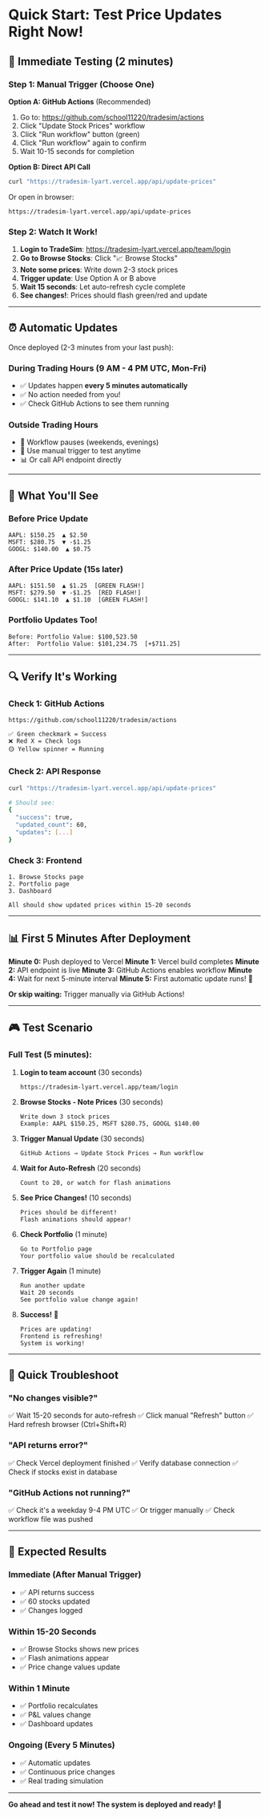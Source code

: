 # Quick Start: Test Price Updates Right Now!

## 🚀 Immediate Testing (2 minutes)

### Step 1: Manual Trigger (Choose One)

**Option A: GitHub Actions** (Recommended)
1. Go to: https://github.com/school11220/tradesim/actions
2. Click "Update Stock Prices" workflow
3. Click "Run workflow" button (green)
4. Click "Run workflow" again to confirm
5. Wait 10-15 seconds for completion

**Option B: Direct API Call**
```bash
curl "https://tradesim-lyart.vercel.app/api/update-prices"
```

Or open in browser:
```
https://tradesim-lyart.vercel.app/api/update-prices
```

### Step 2: Watch It Work!
1. **Login to TradeSim**: https://tradesim-lyart.vercel.app/team/login
2. **Go to Browse Stocks**: Click "📈 Browse Stocks"
3. **Note some prices**: Write down 2-3 stock prices
4. **Trigger update**: Use Option A or B above
5. **Wait 15 seconds**: Let auto-refresh cycle complete
6. **See changes!**: Prices should flash green/red and update

---

## ⏰ Automatic Updates

Once deployed (2-3 minutes from your last push):

### During Trading Hours (9 AM - 4 PM UTC, Mon-Fri)
- ✅ Updates happen **every 5 minutes automatically**
- ✅ No action needed from you!
- ✅ Check GitHub Actions to see them running

### Outside Trading Hours
- 📅 Workflow pauses (weekends, evenings)
- 🔧 Use manual trigger to test anytime
- 📊 Or call API endpoint directly

---

## 🎯 What You'll See

### Before Price Update
```
AAPL: $150.25  ▲ $2.50
MSFT: $280.75  ▼ -$1.25
GOOGL: $140.00  ▲ $0.75
```

### After Price Update (15s later)
```
AAPL: $151.50  ▲ $1.25  [GREEN FLASH!]
MSFT: $279.50  ▼ -$1.25  [RED FLASH!]
GOOGL: $141.10  ▲ $1.10  [GREEN FLASH!]
```

### Portfolio Updates Too!
```
Before: Portfolio Value: $100,523.50
After:  Portfolio Value: $101,234.75  [+$711.25]
```

---

## 🔍 Verify It's Working

### Check 1: GitHub Actions
```
https://github.com/school11220/tradesim/actions

✅ Green checkmark = Success
❌ Red X = Check logs
🟡 Yellow spinner = Running
```

### Check 2: API Response
```bash
curl "https://tradesim-lyart.vercel.app/api/update-prices"

# Should see:
{
  "success": true,
  "updated_count": 60,
  "updates": [...]
}
```

### Check 3: Frontend
```
1. Browse Stocks page
2. Portfolio page
3. Dashboard

All should show updated prices within 15-20 seconds
```

---

## 📊 First 5 Minutes After Deployment

**Minute 0:** Push deployed to Vercel
**Minute 1:** Vercel build completes
**Minute 2:** API endpoint is live
**Minute 3:** GitHub Actions enables workflow
**Minute 4:** Wait for next 5-minute interval
**Minute 5:** First automatic update runs! 🎉

**Or skip waiting:** Trigger manually via GitHub Actions!

---

## 🎮 Test Scenario

### Full Test (5 minutes):

1. **Login to team account** (30 seconds)
   ```
   https://tradesim-lyart.vercel.app/team/login
   ```

2. **Browse Stocks - Note Prices** (30 seconds)
   ```
   Write down 3 stock prices
   Example: AAPL $150.25, MSFT $280.75, GOOGL $140.00
   ```

3. **Trigger Manual Update** (30 seconds)
   ```
   GitHub Actions → Update Stock Prices → Run workflow
   ```

4. **Wait for Auto-Refresh** (20 seconds)
   ```
   Count to 20, or watch for flash animations
   ```

5. **See Price Changes!** (10 seconds)
   ```
   Prices should be different!
   Flash animations should appear!
   ```

6. **Check Portfolio** (1 minute)
   ```
   Go to Portfolio page
   Your portfolio value should be recalculated
   ```

7. **Trigger Again** (1 minute)
   ```
   Run another update
   Wait 20 seconds
   See portfolio value change again!
   ```

8. **Success!** 🎉
   ```
   Prices are updating!
   Frontend is refreshing!
   System is working!
   ```

---

## 🚨 Quick Troubleshoot

### "No changes visible?"
✅ Wait 15-20 seconds for auto-refresh
✅ Click manual "Refresh" button
✅ Hard refresh browser (Ctrl+Shift+R)

### "API returns error?"
✅ Check Vercel deployment finished
✅ Verify database connection
✅ Check if stocks exist in database

### "GitHub Actions not running?"
✅ Check it's a weekday 9-4 PM UTC
✅ Or trigger manually
✅ Check workflow file was pushed

---

## 🎯 Expected Results

### Immediate (After Manual Trigger)
- ✅ API returns success
- ✅ 60 stocks updated
- ✅ Changes logged

### Within 15-20 Seconds
- ✅ Browse Stocks shows new prices
- ✅ Flash animations appear
- ✅ Price change values update

### Within 1 Minute
- ✅ Portfolio recalculates
- ✅ P&L values change
- ✅ Dashboard updates

### Ongoing (Every 5 Minutes)
- ✅ Automatic updates
- ✅ Continuous price changes
- ✅ Real trading simulation

---

**Go ahead and test it now! The system is deployed and ready! 🚀**
